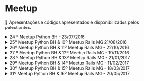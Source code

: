# Meetup
:loudspeaker: Apresentações e códigos apresentados e disponibilizados pelos palestrantes.

<details>
<summary>24 º Meetup Python BH - 23/07/2016</summary>

Local: Guaja casa

**Palestras:**

[Não escale servidores, escale código!](http://slides.com/ervilis/nao-escale-servidores-escale-codigo#/)

[Introdução ao Python](https://speakerdeck.com/cassiobotaro/introducao-ao-python)

**Lightning talks**

[Python Sudeste](http://pythonsudeste.org/)

[Vim-Bootstrap](http://vim-bootstrap.com/)

[Vimbook](https://github.com/cassiobotaro/vimbook)

[exporters](https://github.com/scrapinghub/exporters)

**Outros**

[uvloop](https://github.com/MagicStack/uvloop)

</details>

<details>
<summary>25º Meetup Python BH & 10º Meetup Rails MG  21/08/2016</summary>

Local: Outbound Market

**Palestras:**

[Relato das minhas experiências com Mapa mental](https://www.dropbox.com/s/41fzakqlxqvo728/MapaMental.exe?dl=0)

[Introdução ao Phoenix framework](http://slides.com/arthurbragaalfredo/introducao-ao-phoenix-framework#/)

[Usando GIT LFS (Large File Storage)](http://slides.com/jeanoliveirarodrigues/git-lfs#/)

[React.js para pensar além do Ruby](http://www.slideshare.net/adimircolen/react-para-pensar-alm-do-ruby)

**Lightning talks**

[Python Sudeste](http://pythonsudeste.org/)

[Vim-Bootstrap](http://vim-bootstrap.com/)

[Vimbook](https://github.com/cassiobotaro/vimbook)

Oportunidade para freelancer django - lucararruda @ gmail

![Alda Rocha](https://github.com/pythonmg/meetup/blob/master/images/alda_rocha.png "Alda Rocha")

[SPED Auditor](http://spedauditor.com.br)

[Python Challenge](https://cassiobotaro.github.io/armadilha-de-nomes-em-variaveis-de-funcoes.html#armadilha-de-nomes-em-variaveis-de-funcoes)

Tem startup em BH? - pedalmeilda @ gmail

</details>

<details>
<summary>26º Meetup Python BH & 11º Meetup Rails MG - 22/10/2016</summary>

Local: Sede App Prova

**Palestras:**

[Dicas de Carreira para Desenvolvedores de Software](http://slides.com/andrealmar/dicas-carreira#/)

[Programando Robôs de Negociação para Forex](https://www.dropbox.com/s/rhj3c8b3za3yr7j/Desenvolvendo%20Bots%20para%20Forex.ppsx?dl=0)

[Tutorial Phoenix](https://speakerdeck.com/arthurbragaa/tutorial-phoenix-framework-v2)

**Lightning talks**

[Vim-Bootstrap](http://vim-bootstrap.com/)

[APP Prova](http://appprova.com.br/)

[Trailblazer](https://github.com/trailblazer/trailblazer)

[XSloc](http://www.xsloc.com/)

[Dojo Minas](https://slides.com/andrealmar/dojominas)

[Python Brasil 2016](http://slides.com/ervilis/deck-3)


</details>

<details>
<summary>27 º Meetup Python BH & 12º Meetup Rails MG - 19/11/2016</summary>

Local: Puc Minas

**Palestras:**

[Machine Learning com Anaconda](https://github.com/MarcusWiilo/Machine-Learning/tree/master/Machine%20Learning%20com%20Anaconda)

[Um Python 3 para a todos governar](https://speakerdeck.com/cassiobotaro/27o-meetup-python-mg-and-12o-meetup-rails-mg)

**Coding Dojo**

[FizzBuzz Ruby](coding-dojo/19112016)

</details>

<details>
<summary>28 º Meetup Python BH & 13º Meetup Rails MG - 21/01/2017</summary>

Local: BuscarID

**Palestras:**

[pytest](https://docs.google.com/presentation/d/1JA-qoXM4iNJ1b9O7Z-53SvdaODmDOE1QfpR3ygo2yVU)

Minha Jornada do C ao Python

**Coding Dojo**

[TDD Ruby: Ano Bissexto](http://dojopuzzles.com/problemas/exibe/ano-bissexto/)

</details>
<details>
<summary>29º Meetup Python BH & 14º Meetup Rails MG - 11/02/2017</summary>

Local: Thoughtworks

**Palestras:**

**Lightning talks**

</details>
<details>
<summary>30º Meetup Python BH & 15º Meetup Rails MG - 18/03/2017</summary>

Local: AppProva

**Palestras:**

[from python import gopher](https://goo.gl/7aWV9f)

[apartament 101]()

**Lightning talks**

[FAZ makerspace](http://fazmakerspace.com.br/)

[Instagram Faz](https://www.instagram.com/fazmakerspace/)

[vim-bootstrap slides](https://speakerdeck.com/cassiobotaro/vim-bootstrap)

[vim-bootstrap site](http://vim-bootstrap.com/)

[Same content. Diferent words.](https://speakerdeck.com/tmylk/same-content-different-words)

[Linode](https://www.linode.com/)

[AWS](https://aws.amazon.com/pt/)

[Embratel cloud](http://portal.embratel.com.br/cloud/index.php)

[Cloud at cost](http://cloudatcost.com/)

[Digital Ocean](https://www.digitalocean.com/)

**Coding Dojo**

[FizzBuzz Python](coding-dojo/18032017)

</details>
<details>
<summary>31º Meetup Python BH & 16º Meetup Rails MG - 20/05/2017</summary>

Local: AppProva

**Palestras:**

[Não é apenas Futebol](https://github.com/cassiobotaro/sentibol/blob/master/nao_apenas_futebol.pdf)

[Ruby vs Python]()

**Lightning talks**



**Coding Dojo**

[pizza](coding-dojo/)

</details>
